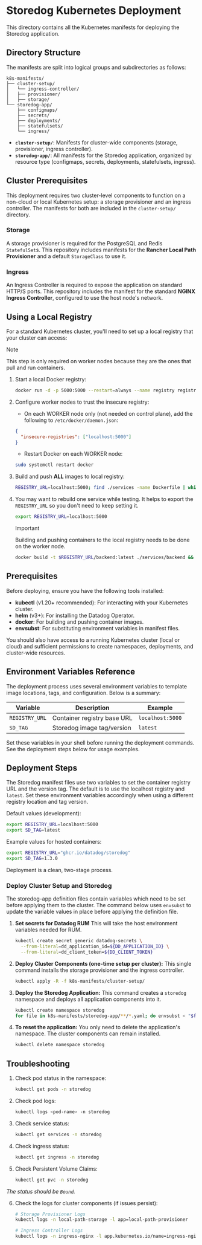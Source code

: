 # Storedog Kubernetes Deployment

This directory contains all the Kubernetes manifests for deploying the Storedog application.

## Directory Structure

The manifests are split into logical groups and subdirectories as follows:

```
k8s-manifests/
├── cluster-setup/
│   └── ingress-controller/
│   ├── provisioner/
│   ├── storage/
└── storedog-app/
    ├── configmaps/
    ├── secrets/
    ├── deployments/
    ├── statefulsets/
    └── ingress/
```

- **`cluster-setup/`**: Manifests for cluster-wide components (storage, provisioner, ingress controller).
- **`storedog-app/`**: All manifests for the Storedog application, organized by resource type (configmaps, secrets, deployments, statefulsets, ingress).

## Cluster Prerequisites

This deployment requires two cluster-level components to function on a non-cloud or local Kubernetes setup: a storage provisioner and an ingress controller. The manifests for both are included in the `cluster-setup/` directory.

### Storage

A storage provisioner is required for the PostgreSQL and Redis `StatefulSet`s. This repository includes manifests for the **Rancher Local Path Provisioner** and a default `StorageClass` to use it.

### Ingress

An Ingress Controller is required to expose the application on standard HTTP/S ports. This repository includes the manifest for the standard **NGINX Ingress Controller**, configured to use the host node's network.

## Using a Local Registry

For a standard Kubernetes cluster, you'll need to set up a local registry that your cluster can access:

> [!NOTE]
> This step is only required on worker nodes because they are the ones that pull and run containers.

1. Start a local Docker registry:

   ```bash
   docker run -d -p 5000:5000 --restart=always --name registry registry:2
   ```

1. Configure worker nodes to trust the insecure registry:
   - On each WORKER node only (not needed on control plane), add the following to `/etc/docker/daemon.json`:

   ```json
   {
     "insecure-registries": ["localhost:5000"]
   }
   ```

   - Restart Docker on each WORKER node:

   ```bash
   sudo systemctl restart docker
   ```

1. Build and push **ALL** images to local registry:

   ```bash
   REGISTRY_URL=localhost:5000; find ./services -name Dockerfile | while read dockerfile; do context_dir=$(dirname "$dockerfile"); image_name=$(echo "$context_dir" | sed 's|^\./services/||; s|/|-|g'); full_tag="$REGISTRY_URL/$image_name:latest"; echo "Building $full_tag from $context_dir"; docker build -t "$full_tag" "$context_dir" && docker push "$full_tag"; done
   ```

1. You may want to rebuild one service while testing. It helps to export the `REGISTRY_URL` so you don't need to keep setting it.

   ```bash
   export REGISTRY_URL=localhost:5000
   ```

   > [!IMPORTANT]
   > Building and pushing containers to the local registry needs to be done on the worker node.

   ```bash
   docker build -t $REGISTRY_URL/backend:latest ./services/backend && docker push $REGISTRY_URL/backend:latest
   ```

## Prerequisites

Before deploying, ensure you have the following tools installed:

- **kubectl** (v1.20+ recommended): For interacting with your Kubernetes cluster.
- **helm** (v3+): For installing the Datadog Operator.
- **docker**: For building and pushing container images.
- **envsubst**: For substituting environment variables in manifest files.

You should also have access to a running Kubernetes cluster (local or cloud) and sufficient permissions to create namespaces, deployments, and cluster-wide resources.

## Environment Variables Reference

The deployment process uses several environment variables to template image locations, tags, and configuration. Below is a summary:

| Variable                      | Description                                 | Example                        |
|-------------------------------|---------------------------------------------|---------------------------------|
| `REGISTRY_URL`                | Container registry base URL                 | `localhost:5000`               |
| `SD_TAG`                      | Storedog image tag/version                  | `latest`                       |

Set these variables in your shell before running the deployment commands. See the deployment steps below for usage examples.

## Deployment Steps

The Storedog manifest files use two variables to set the container registry URL and the version tag. The default is to use the localhost registry and `latest`. Set these environment variables accordingly when using a different registry location and tag version.

Default values (development):

```bash
export REGISTRY_URL=localhost:5000
export SD_TAG=latest
```

Example values for hosted containers:

```bash
export REGISTRY_URL="ghcr.io/datadog/storedog"
export SD_TAG=1.3.0
```

Deployment is a clean, two-stage process.
### Deploy Cluster Setup and Storedog

The storedog-app definition files contain variables which need to be set before applying them to the cluster. The command below uses `envsubst` to update the variable values in place before applying the definition file.

1. **Set secrets for Datadog RUM**
   This will take the host environment variables needed for RUM.

   ```bash
   kubectl create secret generic datadog-secrets \
     --from-literal=dd_application_id=${DD_APPLICATION_ID} \
     --from-literal=dd_client_token=${DD_CLIENT_TOKEN}
   ```

1. **Deploy Cluster Components (one-time setup per cluster):**
   This single command installs the storage provisioner and the ingress controller.

   ```bash
   kubectl apply -R -f k8s-manifests/cluster-setup/
   ```

1. **Deploy the Storedog Application:**
   This command creates a `storedog` namespace and deploys all application components into it.

   ```bash
   kubectl create namespace storedog
   for file in k8s-manifests/storedog-app/**/*.yaml; do envsubst < "$file" | kubectl apply -n storedog -f -; done
   ```

1. **To reset the application:**
   You only need to delete the application's namespace. The cluster components can remain installed.

   ```bash
   kubectl delete namespace storedog
   ```

## Troubleshooting

1. Check pod status in the namespace:

   ```bash
   kubectl get pods -n storedog
   ```

1. Check pod logs:

   ```bash
   kubectl logs <pod-name> -n storedog
   ```

1. Check service status:

   ```bash
   kubectl get services -n storedog
   ```

1. Check ingress status:

   ```bash
   kubectl get ingress -n storedog
   ```

1. Check Persistent Volume Claims:

   ```bash
   kubectl get pvc -n storedog
   ```

*The status should be `Bound`.*

6. Check the logs for cluster components (if issues persist):

   ```bash
   # Storage Provisioner Logs
   kubectl logs -n local-path-storage -l app=local-path-provisioner

   # Ingress Controller Logs
   kubectl logs -n ingress-nginx -l app.kubernetes.io/name=ingress-nginx
   ```

